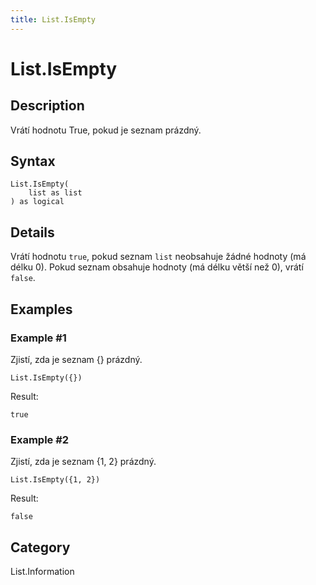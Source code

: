 ```yaml
---
title: List.IsEmpty
---
```


# List.IsEmpty


## Description

Vrátí hodnotu True, pokud je seznam prázdný.


## Syntax

```powerquery
List.IsEmpty(
    list as list
) as logical
```


## Details

Vrátí hodnotu <code>true</code>, pokud seznam <code>list</code> neobsahuje žádné hodnoty (má délku 0). Pokud seznam obsahuje hodnoty (má délku větší než 0), vrátí <code>false</code>.


## Examples

### Example #1 
Zjistí, zda je seznam \{} prázdný.
```powerquery
List.IsEmpty({})
```

Result: 
```powerquery
true
```


### Example #2 
Zjistí, zda je seznam \{1, 2} prázdný.
```powerquery
List.IsEmpty({1, 2})
```

Result: 
```powerquery
false
```




## Category
List.Information
